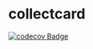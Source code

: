 # collectcard
[![codecov Badge](https://codecov.io/gh/Rainist/collectcard/branch/master/graph/badge.svg?token=BR9PE4VDH9)](https://codecov.io/gh/Rainist/collectcard)
